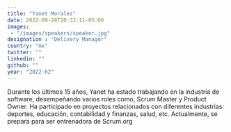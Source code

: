 ```yaml
---
title: "Yanet Morales"
date: 2022-09-28T20:33:11-05:00
images: 
 - "/images/speakers/speaker.jpg"
designation : "Delivery Manager"
country: "mx"
twitter: ""
linkedin: ""
github: ""
year: "2022-h2"
---
```


Durante los últimos 15 años, Yanet ha estado trabajando en la industria de software, desempeñando varios roles como, Scrum Master y Product Owner. Ha participado en proyectos relacionados con diferentes industrias: deportes, educación, contabilidad y finanzas, salud, etc. Actualmente, se prepara para ser entrenadora de Scrum.org
